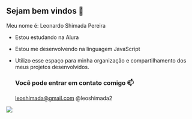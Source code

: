 ## Sejam bem vindos 🎌

Meu nome é: Leonardo Shimada Pereira

- Estou estudando na Alura
- Estou me desenvolvendo na linguagem JavaScript
- Utilizo esse espaço para minha organização e compartilhamento dos meus projetos desenvolvidos.

  ### Você pode entrar em contato comigo 📫
  leoshimada@gmail.com
  @leoshimada2

![](https://media1.tenor.com/m/-qBsG1HwR4oAAAAC/cat-dance-dancing-cat.gif
)
  
